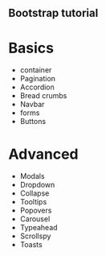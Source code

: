 ## Bootstrap tutorial
  # Basics
  * container
  * Pagination
  * Accordion
  * Bread crumbs
  * Navbar
  * forms
  * Buttons
  
  # Advanced
  * Modals
  * Dropdown
  * Collapse
  * Tooltips
  * Popovers
  * Carousel
  * Typeahead
  * Scrollspy
  * Toasts
